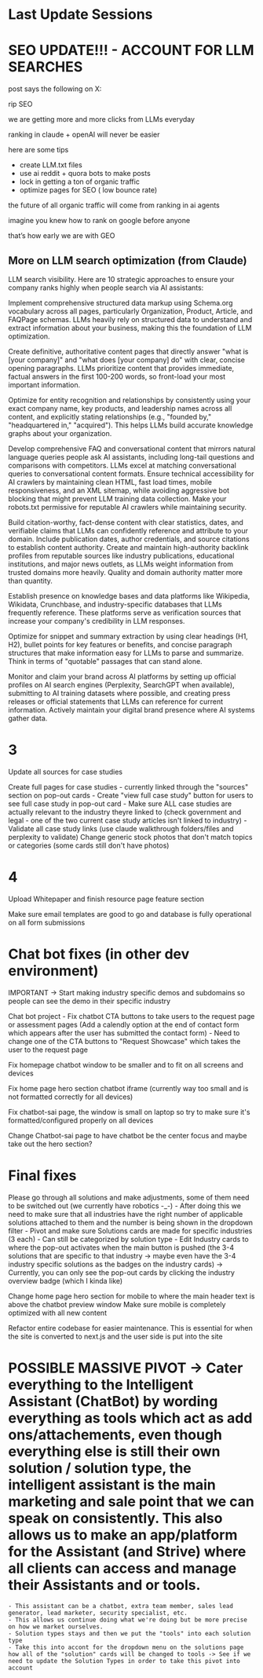 # Last Update Sessions

# SEO UPDATE!!! - ACCOUNT FOR LLM SEARCHES #
post says the following on X:

rip SEO

we are getting more and more clicks from LLMs everyday 

ranking in claude + openAI will never be easier 

here are some tips

- create LLM.txt files 
- use ai reddit + quora bots to make posts 
- lock in getting a ton of organic traffic
- optimize pages for SEO ( low bounce rate)

the future of all organic traffic will come from ranking in ai agents 

imagine you knew how to rank on google before anyone 

that’s how early we are with GEO

## More on LLM search optimization (from Claude)
LLM search visibility. Here are 10 strategic approaches to ensure your company ranks highly when people search via AI assistants:

Implement comprehensive structured data markup using Schema.org vocabulary across all pages, particularly Organization, Product, Article, and FAQPage schemas. LLMs heavily rely on structured data to understand and extract information about your business, making this the foundation of LLM optimization.

Create definitive, authoritative content pages that directly answer "what is [your company]" and "what does [your company] do" with clear, concise opening paragraphs. LLMs prioritize content that provides immediate, factual answers in the first 100-200 words, so front-load your most important information.

Optimize for entity recognition and relationships by consistently using your exact company name, key products, and leadership names across all content, and explicitly stating relationships (e.g., "founded by," "headquartered in," "acquired"). This helps LLMs build accurate knowledge graphs about your organization.

Develop comprehensive FAQ and conversational content that mirrors natural language queries people ask AI assistants, including long-tail questions and comparisons with competitors. LLMs excel at matching conversational queries to conversational content formats.
Ensure technical accessibility for AI crawlers by maintaining clean HTML, fast load times, mobile responsiveness, and an XML sitemap, while avoiding aggressive bot blocking that might prevent LLM training data collection. Make your robots.txt permissive for reputable AI crawlers while maintaining security.

Build citation-worthy, fact-dense content with clear statistics, dates, and verifiable claims that LLMs can confidently reference and attribute to your domain. Include publication dates, author credentials, and source citations to establish content authority.
Create and maintain high-authority backlink profiles from reputable sources like industry publications, educational institutions, and major news outlets, as LLMs weight information from trusted domains more heavily. Quality and domain authority matter more than quantity.

Establish presence on knowledge bases and data platforms like Wikipedia, Wikidata, Crunchbase, and industry-specific databases that LLMs frequently reference. These platforms serve as verification sources that increase your company's credibility in LLM responses.

Optimize for snippet and summary extraction by using clear headings (H1, H2), bullet points for key features or benefits, and concise paragraph structures that make information easy for LLMs to parse and summarize. Think in terms of "quotable" passages that can stand alone.

Monitor and claim your brand across AI platforms by setting up official profiles on AI search engines (Perplexity, SearchGPT when available), submitting to AI training datasets where possible, and creating press releases or official statements that LLMs can reference for current information. Actively maintain your digital brand presence where AI systems gather data.

# 3

Update all sources for case studies

Create full pages for case studies - currently linked through the "sources" section on pop-out cards
    - Create "view full case study" button for users to see full case study in pop-out card
    - Make sure ALL case studies are actually relevant to the industry theyre linked to (check government and legal - one of the two current case study articles isn't linked to industry)
    - Validate all case study links (use claude walkthrough folders/files and perplexity to validate)
Change generic stock photos that don't match topics or categories (some cards still don't have photos)

# 4

Upload Whitepaper and finish resource page feature section

Make sure email templates are good to go and database is fully operational on all form submissions

# Chat bot fixes (in other dev environment)

IMPORTANT -> Start making industry specific demos and subdomains so people can see the demo in their specific industry

Chat bot project - Fix chatbot CTA buttons to take users to the request page or assessment pages (Add a calendly option at the end of contact form which appears after the user has submitted the contact form) - Need to change one of the CTA buttons to "Request Showcase" which takes the user to the request page

Fix homepage chatbot window to be smaller and to fit on all screens and devices

Fix home page hero section chatbot iframe (currently way too small and is not formatted correctly for all devices)

Fix chatbot-sai page, the window is small on laptop so try to make sure it's formatted/configured properly on all devices

Change Chatbot-sai page to have chatbot be the center focus and maybe take out the hero section?
# Final fixes

Please go through all solutions and make adjustments, some of them need to be switched out (we currently have robotics -_-) 
    - After doing this we need to make sure that all industries have the right number of applicable solutions attached to them and the number is being shown in the dropdown filter
    - Pivot and make sure Solutions cards are made for specific industries (3 each) - Can still be categorized by solution type
    - Edit Industry cards to where the pop-out activates when the main button is pushed (the 3-4 solutions that are specific to that industry -> maybe even have the 3-4 industry specific solutions as the badges on the industry cards) -> Currently, you can only see the pop-out cards by clicking the industry overview badge (which I kinda like)

Change home page hero section for mobile to where the main header text is above the chatbot preview window
Make sure mobile is completely optimized with all new content

Refactor entire codebase for easier maintenance. This is essential for when the site is converted to next.js and the user side is put into the site



# POSSIBLE MASSIVE PIVOT -> Cater everything to the Intelligent Assistant (ChatBot) by wording everything as tools which act as add ons/attachements, even though everything else is still their own solution / solution type, the intelligent assistant is the main marketing and sale point that we can speak on consistently. This also allows us to make an app/platform for the Assistant (and Strive) where all clients can access and manage their Assistants and or tools.
    - This assistant can be a chatbot, extra team member, sales lead generator, lead marketer, security specialist, etc. 
    - This allows us continue doing what we're doing but be more precise on how we market ourselves.
    - Solution types stays and then we put the "tools" into each solution type
    - Take this into accont for the dropdown menu on the solutions page how all of the "solution" cards will be changed to tools -> See if we need to update the Solution Types in order to take this pivot into account


